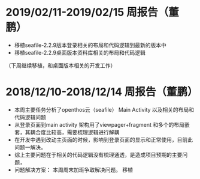 
# 2019/02/11-2019/02/15  周报告（董鹏）
  - 移植seafile-2.2.9版本登录相关的布局和代码逻辑到最新的版本中
  - 移植seafile-2.2.9桌面版本资料库相关的布局和代码逻辑
  
  （下周继续移植，和桌面版本相关的开发工作）


# 2018/12/10-2018/12/14  周报告（董鹏）
  - 本周主要任务分析了openthos云（seafile） Main Activity 以及相关的布局和代码逻辑问题
  - 从登录页面到main activity 架构用了viewpager+fragment 和多个的布局嵌套，其耦合度比较高，需要梳理逻辑进行解耦
  - 在开发中遇到改动主页面的时候，影响到登录页面的显示和正常使用，目前此问题一解决。
  - 综上主要问题在于相关的代码逻辑没有梳理通透，是造成项目预期的主要问题，
  - 问题解决方案： 本周周末加班争取解决问题。
移植
